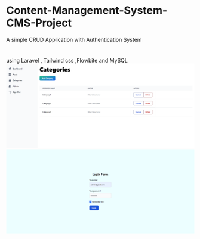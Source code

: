 # Content-Management-System-CMS-Project
A simple CRUD Application with Authentication System
#
using Laravel , Tailwind css ,Flowbite  and MySQL
![Login Page](crud.png)
![Login Page](login.png)
